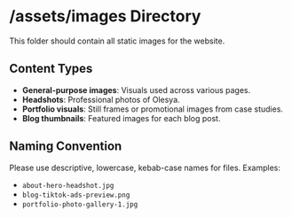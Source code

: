 # /assets/images Directory

This folder should contain all static images for the website.

## Content Types

- **General-purpose images**: Visuals used across various pages.
- **Headshots**: Professional photos of Olesya.
- **Portfolio visuals**: Still frames or promotional images from case studies.
- **Blog thumbnails**: Featured images for each blog post.

## Naming Convention

Please use descriptive, lowercase, kebab-case names for files. Examples:
- `about-hero-headshot.jpg`
- `blog-tiktok-ads-preview.png`
- `portfolio-photo-gallery-1.jpg`
